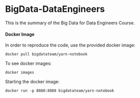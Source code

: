 # BigData-DataEngineers

This is the summary of the Big Data for Data Engineers Course.

#### Docker Image
In order to reproduce the code, use the provided docker image:

`docker pull bigdatateam/yarn-notebook`

To see docker images:

`docker images`

Starting the docker image:

`docker run -p 8888:8888 bigdatateam/yarn-notebook`
